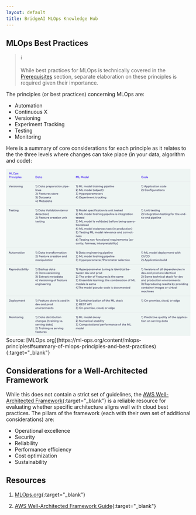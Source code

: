 ```yaml
---
layout: default
title: BridgeAI MLOps Knowledge Hub
---
```


## MLOps Best Practices

<!-- AWS framework -->

<!-- A note on the fact that this is technically covered in the prerequisites section, but requires further elaboration given its importance -->

<blockquote class="callout callout_info">
<span class="callout-icon">ℹ️</span>
    <br>
    <br>
    While best practices for MLOps is technically covered in the <a href="https://digicatapult.github.io/bridgeAI-MLOps-knowledge-hub/prerequisites.html" target="_blank">Prerequisites</a> section, separate elaboration on these principles is required given their importance.
</blockquote>

The principles (or best practices) concerning MLOps are:
- Automation
- Continuous X
- Versioning
- Experiment Tracking
- Testing
- Monitoring

Here is a summary of core considerations for each principle as it relates to the the three levels where changes can take place (in your data, algorithm and code):

<img src="mlops_principles.png">
Source: [MLOps.org](https://ml-ops.org/content/mlops-principles#summary-of-mlops-principles-and-best-practices){:target="_blank"}

## Considerations for a Well-Architected Framework

While this does not contain a strict set of guidelines, the [AWS Well-Architected Framework](https://docs.aws.amazon.com/wellarchitected/latest/framework/welcome.html){:target="_blank"} is a reliable resource for evaluating whether specific architecture aligns well with cloud best practices. The pillars of the framework (each with their own set of additional considerations) are:

- Operational excellence
- Security
- Reliability
- Performance efficiency
- Cost optimization
- Sustainability

## Resources

1. [MLOps.org](https://ml-ops.org/content/mlops-principles){:target="_blank"}

2. [AWS Well-Architected Framework Guide](https://docs.aws.amazon.com/wellarchitected/latest/framework/welcome.html){:target="_blank"}
